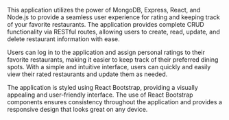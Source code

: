 This application utilizes the power of MongoDB, Express, React, and Node.js to provide a seamless user experience for rating and keeping track of your favorite restaurants. The application provides complete CRUD functionality via RESTful routes, allowing users to create, read, update, and delete restaurant information with ease.

Users can log in to the application and assign personal ratings to their favorite restaurants, making it easier to keep track of their preferred dining spots. With a simple and intuitive interface, users can quickly and easily view their rated restaurants and update them as needed.

The application is styled using React Bootstrap, providing a visually appealing and user-friendly interface. The use of React Bootstrap components ensures consistency throughout the application and provides a responsive design that looks great on any device.
